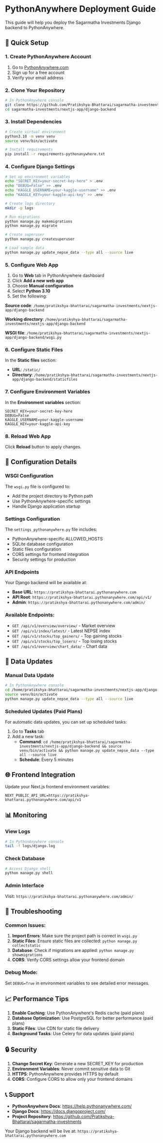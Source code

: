 # PythonAnywhere Deployment Guide

This guide will help you deploy the Sagarmatha Investments Django backend to PythonAnywhere.

## 🚀 Quick Setup

### 1. Create PythonAnywhere Account
1. Go to [PythonAnywhere.com](https://www.pythonanywhere.com)
2. Sign up for a free account
3. Verify your email address

### 2. Clone Your Repository
```bash
# In PythonAnywhere console
git clone https://github.com/Pratikshya-Bhattarai/sagarmatha-investments.git
cd sagarmatha-investments/nextjs-app/django-backend
```

### 3. Install Dependencies
```bash
# Create virtual environment
python3.10 -m venv venv
source venv/bin/activate

# Install requirements
pip install -r requirements-pythonanywhere.txt
```

### 4. Configure Django Settings
```bash
# Set up environment variables
echo "SECRET_KEY=your-secret-key-here" > .env
echo "DEBUG=False" >> .env
echo "KAGGLE_USERNAME=your-kaggle-username" >> .env
echo "KAGGLE_KEY=your-kaggle-api-key" >> .env

# Create logs directory
mkdir -p logs

# Run migrations
python manage.py makemigrations
python manage.py migrate

# Create superuser
python manage.py createsuperuser

# Load sample data
python manage.py update_nepse_data --type all --source live
```

### 5. Configure Web App
1. Go to **Web** tab in PythonAnywhere dashboard
2. Click **Add a new web app**
3. Choose **Manual configuration**
4. Select **Python 3.10**
5. Set the following:

**Source code**: `/home/pratikshya-bhattarai/sagarmatha-investments/nextjs-app/django-backend`

**Working directory**: `/home/pratikshya-bhattarai/sagarmatha-investments/nextjs-app/django-backend`

**WSGI file**: `/home/pratikshya-bhattarai/sagarmatha-investments/nextjs-app/django-backend/wsgi.py`

### 6. Configure Static Files
In the **Static files** section:
- **URL**: `/static/`
- **Directory**: `/home/pratikshya-bhattarai/sagarmatha-investments/nextjs-app/django-backend/staticfiles`

### 7. Configure Environment Variables
In the **Environment variables** section:
```
SECRET_KEY=your-secret-key-here
DEBUG=False
KAGGLE_USERNAME=your-kaggle-username
KAGGLE_KEY=your-kaggle-api-key
```

### 8. Reload Web App
Click **Reload** button to apply changes.

## 🔧 Configuration Details

### WSGI Configuration
The `wsgi.py` file is configured to:
- Add the project directory to Python path
- Use PythonAnywhere-specific settings
- Handle Django application startup

### Settings Configuration
The `settings_pythonanywhere.py` file includes:
- PythonAnywhere-specific ALLOWED_HOSTS
- SQLite database configuration
- Static files configuration
- CORS settings for frontend integration
- Security settings for production

### API Endpoints
Your Django backend will be available at:
- **Base URL**: `https://pratikshya-bhattarai.pythonanywhere.com`
- **API Root**: `https://pratikshya-bhattarai.pythonanywhere.com/api/v1/`
- **Admin**: `https://pratikshya-bhattarai.pythonanywhere.com/admin/`

### Available Endpoints:
- `GET /api/v1/overview/overview/` - Market overview
- `GET /api/v1/index/latest/` - Latest NEPSE index
- `GET /api/v1/stocks/top_gainers/` - Top gaining stocks
- `GET /api/v1/stocks/top_losers/` - Top losing stocks
- `GET /api/v1/overview/chart_data/` - Chart data

## 🔄 Data Updates

### Manual Data Update
```bash
# In PythonAnywhere console
cd /home/pratikshya-bhattarai/sagarmatha-investments/nextjs-app/django-backend
source venv/bin/activate
python manage.py update_nepse_data --type all --source live
```

### Scheduled Updates (Paid Plans)
For automatic data updates, you can set up scheduled tasks:
1. Go to **Tasks** tab
2. Add a new task:
   - **Command**: `cd /home/pratikshya-bhattarai/sagarmatha-investments/nextjs-app/django-backend && source venv/bin/activate && python manage.py update_nepse_data --type all --source live`
   - **Schedule**: Every 5 minutes

## 🌐 Frontend Integration

Update your Next.js frontend environment variables:
```env
NEXT_PUBLIC_API_URL=https://pratikshya-bhattarai.pythonanywhere.com/api/v1
```

## 📊 Monitoring

### View Logs
```bash
# In PythonAnywhere console
tail -f logs/django.log
```

### Check Database
```bash
# Access Django shell
python manage.py shell
```

### Admin Interface
Visit: `https://pratikshya-bhattarai.pythonanywhere.com/admin/`

## 🚨 Troubleshooting

### Common Issues:

1. **Import Errors**: Make sure the project path is correct in `wsgi.py`
2. **Static Files**: Ensure static files are collected: `python manage.py collectstatic`
3. **Database**: Check if migrations are applied: `python manage.py showmigrations`
4. **CORS**: Verify CORS settings allow your frontend domain

### Debug Mode:
Set `DEBUG=True` in environment variables to see detailed error messages.

## 📈 Performance Tips

1. **Enable Caching**: Use PythonAnywhere's Redis cache (paid plans)
2. **Database Optimization**: Use PostgreSQL for better performance (paid plans)
3. **Static Files**: Use CDN for static file delivery
4. **Background Tasks**: Use Celery for data updates (paid plans)

## 🔒 Security

1. **Change Secret Key**: Generate a new SECRET_KEY for production
2. **Environment Variables**: Never commit sensitive data to Git
3. **HTTPS**: PythonAnywhere provides HTTPS by default
4. **CORS**: Configure CORS to allow only your frontend domains

## 📞 Support

- **PythonAnywhere Docs**: https://help.pythonanywhere.com/
- **Django Docs**: https://docs.djangoproject.com/
- **Project Repository**: https://github.com/Pratikshya-Bhattarai/sagarmatha-investments

Your Django backend will be live at: `https://pratikshya-bhattarai.pythonanywhere.com`
